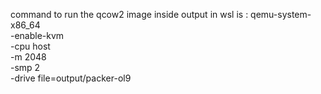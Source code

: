 command to run the qcow2 image inside output in wsl is : 
qemu-system-x86_64 \
  -enable-kvm \
  -cpu host \
  -m 2048 \
  -smp 2 \
  -drive file=output/packer-ol9
